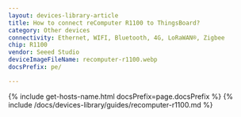 ```yaml
---
layout: devices-library-article
title: How to connect reComputer R1100 to ThingsBoard?
category: Other devices
connectivity: Ethernet, WIFI, Bluetooth, 4G, LoRaWAN®, Zigbee
chip: R1100
vendor: Seeed Studio
deviceImageFileName: recomputer-r1100.webp
docsPrefix: pe/

---
```





{% include get-hosts-name.html docsPrefix=page.docsPrefix %}
{% include /docs/devices-library/guides/recomputer-r1100.md %}